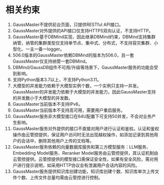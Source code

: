 # 相关约束<a name="ZH-CN_TOPIC_0000002293246453"></a>

1.  GaussMaster不提供前台页面，只提供RESTful API接口。
2.  GaussMaster对外提供的API接口仅支持HTTPS双向认证，不支持HTTP。
3.  GaussMaster基于DBMind实现，因此继承DBMind约束，DBMind支持集群纳管，纳管的集群类型仅支持单节点、集中式、分布式，不支持容灾集群、小型化、一主一备一logger。
4.  506.0版本的GaussMaster依赖DBMind的版本为506.0，且一套GaussMaster仅支持纳管一套DBMind。
5.  DBMind/GaussDB组件不可用/升级等场景下，GaussMaster服务的功能会受到影响。
6.  支持Python版本3.7以上，不支持Python3.11。
7.  大模型的并发能力依赖于大模型实例个数，一个实例只支持一并发。GaussMaster的并发能力依赖于大模型的并发能力，因此GaussMaster支持的并发数小于大模型的并发数。
8.  GaussMaster当前版本不支持IPv6。
9.  GaussMaster当前版本不支持高可用，需要用户重启服务。
10. GaussMaster服务非大模型接口在64U配置下可支持50并发，不会对业务产生影响。
11. GaussMaster服务对外提供的接口不直接对用户进行认证和鉴权。认证和鉴权操作由云管控提供，保证用户访问时无法出现越权操作，如添加记录到其他用户的会话中，删除其他用户上传的文档等。
12. GaussMaster服务依赖的向量数据库服务和第三方模型服务：LLM服务、Embedding Model服务、Reranker Model服务由云管控提供，其认证机制由云管控提供。云管控提供的模型接口需保证安全性，如果有安全风险，需对用户进行提示说明，如采用HTTP协议会有泄漏用户会话内容的风险。
13. GaussMaster服务提供知识库创建功能，知识库创建个数、知识库单次上传文件个数、上传文件总量均需由云管控进行控制。

